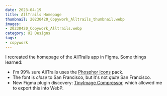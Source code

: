 ```yaml
---
date: 2023-04-19
title: AllTrails Homepage
thumbnail: 20230420_Copywork_Alltrails_thumbnail.webp
images:
- 20230420_Copywork_Alltrails.webp
category: UI Designs
tags:
- copywork
---
```


I recreated the homepage of the AllTrails app in Figma. Some things learned:

* I'm 99% sure AllTrails uses the [Phosphor Icons](https://phosphoricons.com/) pack.
* The font is _close_ to San Francisco, but it's not _quite_ San Francisco.
* New Figma plugin discovery: [TinyImage Compressor](https://www.figma.com/community/plugin/789009980664807964/TinyImage-Compressor), which allowed me to export this into WebP.